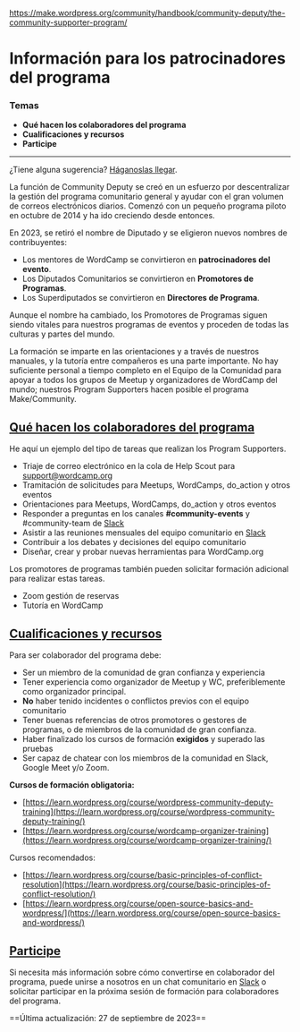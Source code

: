 https://make.wordpress.org/community/handbook/community-deputy/the-community-supporter-program/

# Información para los patrocinadores del programa

### Temas
- **Qué hacen los colaboradores del programa**
- **Cualificaciones y recursos**
- **Participe**

---

¿Tiene alguna sugerencia? [Háganoslas llegar](mailto:josepha@wordcamp.org).

La función de Community Deputy se creó en un esfuerzo por descentralizar la gestión del programa comunitario general y ayudar con el gran volumen de correos electrónicos diarios. Comenzó con un pequeño programa piloto en octubre de 2014 y ha ido creciendo desde entonces.

En 2023, se retiró el nombre de Diputado y se eligieron nuevos nombres de contribuyentes:

- Los mentores de WordCamp se convirtieron en **patrocinadores del evento**.
- Los Diputados Comunitarios se convirtieron en **Promotores de Programas**.
- Los Superdiputados se convirtieron en **Directores de Programa**.

Aunque el nombre ha cambiado, los Promotores de Programas siguen siendo vitales para nuestros programas de eventos y proceden de todas las culturas y partes del mundo.

La formación se imparte en las orientaciones y a través de nuestros manuales, y la tutoría entre compañeros es una parte importante. No hay suficiente personal a tiempo completo en el Equipo de la Comunidad para apoyar a todos los grupos de Meetup y organizadores de WordCamp del mundo; nuestros Program Supporters hacen posible el programa Make/Community.

## [Qué hacen los colaboradores del programa](https://make.wordpress.org/community/handbook/community-deputy/the-community-supporter-program/#what-program-supporters-do)

He aquí un ejemplo del tipo de tareas que realizan los Program Supporters.

- Triaje de correo electrónico en la cola de Help Scout para [support@wordcamp.org](mailto:support@wordcamp.org)
- Tramitación de solicitudes para Meetups, WordCamps, do_action y otros eventos
- Orientaciones para Meetups, WordCamps, do_action y otros eventos
- Responder a preguntas en los canales **#community-events** y #community-team de [Slack](https://make.wordpress.org/chat/)
- Asistir a las reuniones mensuales del equipo comunitario en [Slack](https://make.wordpress.org/chat/)
- Contribuir a los debates y decisiones del equipo comunitario
- Diseñar, crear y probar nuevas herramientas para WordCamp.org

Los promotores de programas también pueden solicitar formación adicional para realizar estas tareas.

- Zoom gestión de reservas
- Tutoría en WordCamp

## [Cualificaciones y recursos](https://make.wordpress.org/community/handbook/community-deputy/the-community-supporter-program/#qualifications-and-resources)

Para ser colaborador del programa debe:

- Ser un miembro de la comunidad de gran confianza y experiencia
- Tener experiencia como organizador de Meetup y WC, preferiblemente como organizador principal.
- **No** haber tenido incidentes o conflictos previos con el equipo comunitario
- Tener buenas referencias de otros promotores o gestores de programas, o de miembros de la comunidad de gran confianza.
- Haber finalizado los cursos de formación **exigidos** y superado las pruebas
- Ser capaz de chatear con los miembros de la comunidad en Slack, Google Meet y/o Zoom.

**Cursos de formación obligatoria:**

- [https://learn.wordpress.org/course/wordpress-community-deputy-training](https://learn.wordpress.org/course/wordpress-community-deputy-training/)
- [https://learn.wordpress.org/course/wordcamp-organizer-training](https://learn.wordpress.org/course/wordcamp-organizer-training/)

Cursos recomendados:

- [https://learn.wordpress.org/course/basic-principles-of-conflict-resolution](https://learn.wordpress.org/course/basic-principles-of-conflict-resolution/)
- [https://learn.wordpress.org/course/open-source-basics-and-wordpress/](https://learn.wordpress.org/course/open-source-basics-and-wordpress/)

## [Participe](https://make.wordpress.org/community/handbook/community-deputy/the-community-supporter-program/#get-involved)

Si necesita más información sobre cómo convertirse en colaborador del programa, puede unirse a nosotros en un chat comunitario en [Slack](https://make.wordpress.org/chat/) o solicitar participar en la próxima sesión de formación para colaboradores del programa.

==Última actualización: 27 de septiembre de 2023==